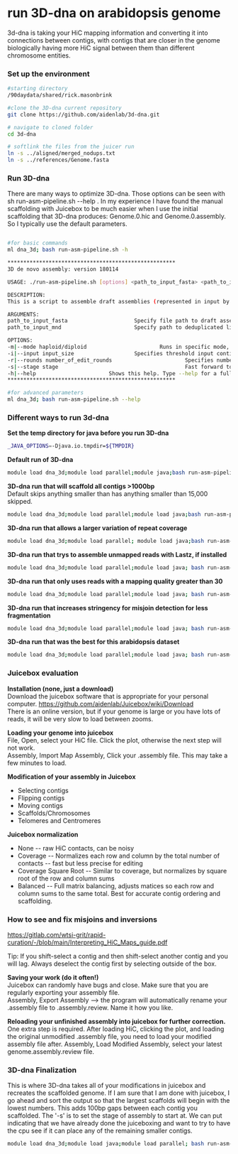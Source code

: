 # run 3D-dna on arabidopsis genome

3d-dna is taking your HiC mapping information and converting it into connections between contigs, with contigs that are closer in the genome biologically having more HiC signal between them than different chromosome entities. 


### Set up the environment
```bash
#starting directory
/90daydata/shared/rick.masonbrink

#clone the 3D-dna current repository
git clone https://github.com/aidenlab/3d-dna.git

# navigate to cloned folder
cd 3d-dna

# softlink the files from the juicer run
ln -s ../aligned/merged_nodups.txt
ln -s ../references/Genome.fasta
```


### Run 3D-dna

There are many ways to optimize 3D-dna. Those options can be seen with sh run-asm-pipeline.sh --help . In my experience I have found the manual scaffolding with Juicebox to be much easier when I use the initial scaffolding that 3D-dna produces: Genome.0.hic and Genome.0.assembly. So I typically use the default parameters.
```bash

#for basic commands
ml dna_3d; bash run-asm-pipeline.sh -h 

*****************************************************
3D de novo assembly: version 180114

USAGE: ./run-asm-pipeline.sh [options] <path_to_input_fasta> <path_to_input_mnd>

DESCRIPTION:
This is a script to assemble draft assemblies (represented in input by draft fasta and deduplicated list of alignments of Hi-C reads to this fasta as produced by the Juicer pipeline) into chromosome-length scaffolds. The script will produce an output fasta file, a Hi-C map of the final assembly, and a few supplementary annotation files to help review the result in Juicebox.

ARGUMENTS:
path_to_input_fasta                     Specify file path to draft assembly fasta file.
path_to_input_mnd                       Specify path to deduplicated list of alignments of Hi-C reads to the draft assembly fasta as produced by the Juicer pipeline: the merged_nodups file (mnd).

OPTIONS:
-m|--mode haploid/diploid                       Runs in specific mode, either haploid or diploid (default is haploid).
-i|--input input_size                   Specifies threshold input contig/scaffold size (default is 15000). Contigs/scaffolds smaller than input_size are going to be ignored.
-r|--rounds number_of_edit_rounds                       Specifies number of iterative rounds for misjoin correction (default is 2).
-s|--stage stage                                        Fast forward to later assembly steps, can be polish, split, seal, merge and finalize.
-h|--help                       Shows this help. Type --help for a full set of options.
*****************************************************

#for advanced parameters
ml dna_3d; bash run-asm-pipeline.sh --help
```

### Different ways to run 3d-dna

**Set the temp directory for java before you run 3D-dna**
```bash
_JAVA_OPTIONS=-Djava.io.tmpdir=${TMPDIR}
```
**Default run of 3D-dna**
```bash
module load dna_3d;module load parallel;module java;bash run-asm-pipeline.sh Genome.fasta merged_nodups.txt 
```
**3D-dna run that will scaffold all contigs >1000bp** <br>
Default skips anything smaller than has anything smaller than 15,000 skipped.
```bash
module load dna_3d;module load parallel;module load java;bash run-asm-pipeline.sh -i 1000 Genome.fasta merged_nodups.txt 
```
**3D-dna run that allows a larger variation of repeat coverage**
```bash
module load dna_3d;module load parallel; module load java;bash run-asm-pipeline.sh --editor-repeat-coverage 20 Genome.fasta merged_nodups.txt 
```
**3D-dna run that trys to assemble unmapped reads with Lastz, if installed**
```bash
module load dna_3d;module load parallel;module load java; bash run-asm-pipeline.sh -m diploid Genome.fasta merged_nodups.txt
```
**3D-dna run that only uses reads with a mapping quality greater than 30**
```bash
module load dna_3d;module load parallel;module load java; bash run-asm-pipeline.sh -q 30 Genome.fasta merged_nodups.txt
```
**3D-dna run that increases stringency for misjoin detection for less fragmentation**
```bash
module load dna_3d;module load parallel;module load java; bash run-asm-pipeline.sh -q 30 --editor-coarse-stringency 90 --editor-repeat-coverage 20 --splitter-coarse-stringency 80 --splitter-coarse-resolution 250000 --editor-coarse-resolution 250000 --editor-fine-resolution 25000 --editor-coarse-region 500000 Genome.fasta merged_nodups.txt
```
**3D-dna run that was the best for this arabidopsis dataset**
```bash
module load dna_3d;module load parallel;module load java; bash run-asm-pipeline.sh --editor-coarse-stringency 90 --editor-coarse-resolution 125000 --editor-coarse-region  250000 --editor-repeat-coverage 30 Genome.fasta merged_nodups.txt
```

### Juicebox evaluation 

**Installation (none, just a download)** <br>
Download the juicebox software that is appropriate for your personal computer. https://github.com/aidenlab/Juicebox/wiki/Download <br>
There is an online version, but if your genome is large or you have lots of reads, it will be very slow to load between zooms.  <br>


**Loading your genome into juicebox** <br>
File, Open, select your HiC file.  Click the plot, otherwise the next step will not work. <br>
Assembly, Import Map Assembly, Click your .assembly file. This may take a few minutes to load. <br>

**Modification of your assembly in Juicebox**
* Selecting contigs
* Flipping contigs
* Moving contigs
* Scaffolds/Chromosomes
* Telomeres and Centromeres

**Juicebox normalization**
* None -- raw HiC contacts, can be noisy
* Coverage --  Normalizes each row and column by the total number of contacts -- fast but less precise for editing
* Coverage Square Root -- Similar to coverage, but normalizes by square root of the row and column sums
* Balanced -- Full matrix balancing, adjusts matices so each row and column sums to the same total. Best for accurate contig ordering and scaffolding. 


### How to see and fix misjoins and inversions
https://gitlab.com/wtsi-grit/rapid-curation/-/blob/main/Interpreting_HiC_Maps_guide.pdf <br>

Tip:  If you shift-select a contig and then shift-select another contig and you will lag. Always deselect the contig first by selecting outside of the box.
<br>

**Saving your work (do it often!)** <br>
Juicebox can randomly have bugs and close. Make sure that you are regularly exporting your assembly file.   <br>
Assembly, Export Assembly  -->  the program will automatically rename your .assembly file to .assembly.review. Name it how you like. <br>

**Reloading your unfinished assembly into juicebox for further correction.** <br>
One extra step is required. After loading HiC, clicking the plot, and loading the original unmodified .assembly file, you need to load your modified assembly file after. Assembly, Load Modified Assembly, select your latest genome.assembly.review file. 

### 3D-dna Finalization 

This is where 3D-dna takes all of your modifications in juicebox and recreates the scaffolded genome. If I am sure that I am done with juicebox, I go ahead and sort the output so that the largest scaffolds will begin with the lowest numbers. This adds 100bp gaps between each contig you scaffolded. The '-s' is to set the stage of assembly to start at. We can put indicating that we have already done the juiceboxing and want to try to have the cpu see if it can place any of the remaining smaller contigs. 

```bash
module load dna_3d;module load java;module load parallel; bash run-asm-pipeline-post-review.sh --sort-output -s seal -i 100 -r Genome.0.review.assembly Genome.fasta merged_nodups.txt
```



